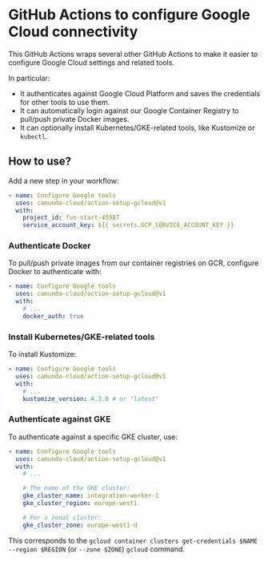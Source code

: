 # GitHub Actions to configure Google Cloud connectivity

This GitHub Actions wraps several other GitHub Actions to make it easier to
configure Google Cloud settings and related tools.

In particular:

* It authenticates against Google Cloud Platform and saves the credentials for
  other tools to use them.
* It can automatically login against our Google Container Registry to pull/push
  private Docker images.
* It can optionally install Kubernetes/GKE-related tools, like Kustomize or
  `kubectl`.


## How to use?

Add a new step in your workflow:

```yaml
- name: Configure Google tools
  uses: camunda-cloud/action-setup-gcloud@v1
  with:
    project_id: fun-start-45987
    service_account_key: ${{ secrets.GCP_SERVICE_ACCOUNT_KEY }}
```


### Authenticate Docker

To pull/push private images from our container registries on GCR, configure
Docker to authenticate with:

```yaml
- name: Configure Google tools
  uses: camunda-cloud/action-setup-gcloud@v1
  with:
    # ...
    docker_auth: true
```


### Install Kubernetes/GKE-related tools

To install Kustomize:

```yaml
- name: Configure Google tools
  uses: camunda-cloud/action-setup-gcloud@v1
  with:
    # ...
    kustomize_version: 4.3.0 # or "latest"
```


### Authenticate against GKE

To authenticate against a specific GKE cluster, use:

```yaml
- name: Configure Google tools
  uses: camunda-cloud/action-setup-gcloud@v1
  with:
    # ...

    # The name of the GKE cluster:
    gke_cluster_name: integration-worker-1
    gke_cluster_region: europe-west1

    # For a zonal cluster:
    gke_cluster_zone: europe-west1-d
```

This corresponds to the `gcloud container clusters get-credentials $NAME --region $REGION` (or `--zone $ZONE`) `gcloud` command.
